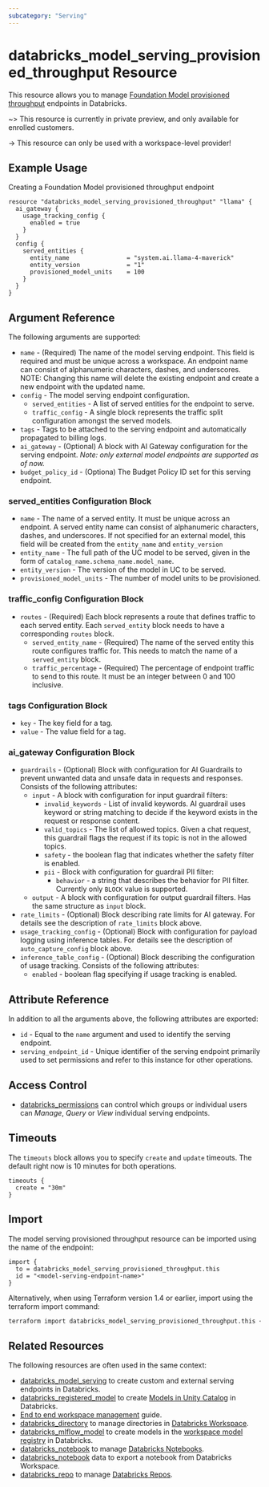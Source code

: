 ```yaml
---
subcategory: "Serving"
---
```

# databricks_model_serving_provisioned_throughput Resource

This resource allows you to manage [Foundation Model provisioned throughput](https://docs.databricks.com/aws/en/machine-learning/foundation-model-apis/deploy-prov-throughput-foundation-model-apis) endpoints in Databricks.

~> This resource is currently in private preview, and only available for enrolled customers.

-> This resource can only be used with a workspace-level provider!

## Example Usage

Creating a Foundation Model provisioned throughput endpoint

```hcl
resource "databricks_model_serving_provisioned_throughput" "llama" {
  ai_gateway {
    usage_tracking_config {
      enabled = true
    }
  }
  config {
    served_entities {
      entity_name                = "system.ai.llama-4-maverick"
      entity_version             = "1"
      provisioned_model_units    = 100
    }
  }
}
```

## Argument Reference

The following arguments are supported:

* `name` - (Required) The name of the model serving endpoint. This field is required and must be unique across a workspace. An endpoint name can consist of alphanumeric characters, dashes, and underscores. NOTE: Changing this name will delete the existing endpoint and create a new endpoint with the updated name.
* `config` - The model serving endpoint configuration.
  * `served_entities` - A list of served entities for the endpoint to serve.
  * `traffic_config` - A single block represents the traffic split configuration amongst the served models.
* `tags` - Tags to be attached to the serving endpoint and automatically propagated to billing logs.
* `ai_gateway` - (Optional) A block with AI Gateway configuration for the serving endpoint. *Note: only external model endpoints are supported as of now.*
* `budget_policy_id` - (Optiona) The Budget Policy ID set for this serving endpoint.

### served_entities Configuration Block

* `name` - The name of a served entity. It must be unique across an endpoint. A served entity name can consist of alphanumeric characters, dashes, and underscores. If not specified for an external model, this field will be created from the `entity_name` and `entity_version`
* `entity_name` - The full path of the UC model to be served, given in the form of `catalog_name.schema_name.model_name`.
* `entity_version` - The version of the model in UC to be served.
* `provisioned_model_units` - The number of model units to be provisioned.

### traffic_config Configuration Block

* `routes` - (Required) Each block represents a route that defines traffic to each served entity. Each `served_entity` block needs to have a corresponding `routes` block.
  * `served_entity_name` - (Required) The name of the served entity this route configures traffic for. This needs to match the name of a `served_entity` block.
  * `traffic_percentage` - (Required) The percentage of endpoint traffic to send to this route. It must be an integer between 0 and 100 inclusive.


### tags Configuration Block

* `key` - The key field for a tag.
* `value` - The value field for a tag.

### ai_gateway Configuration Block

* `guardrails` - (Optional) Block with configuration for AI Guardrails to prevent unwanted data and unsafe data in requests and responses. Consists of the following attributes:
  * `input` - A block with configuration for input guardrail filters:
    * `invalid_keywords` - List of invalid keywords. AI guardrail uses keyword or string matching to decide if the keyword exists in the request or response content.
    * `valid_topics` - The list of allowed topics. Given a chat request, this guardrail flags the request if its topic is not in the allowed topics.
    * `safety` - the boolean flag that indicates whether the safety filter is enabled.
    * `pii` - Block with configuration for guardrail PII filter:
      * `behavior` - a string that describes the behavior for PII filter. Currently only `BLOCK` value is supported.
  * `output` - A block with configuration for output guardrail filters.  Has the same structure as `input` block.
* `rate_limits` - (Optional) Block describing rate limits for AI gateway. For details see the description of `rate_limits` block above.
* `usage_tracking_config` - (Optional) Block with configuration for payload logging using inference tables. For details see the description of `auto_capture_config` block above.
* `inference_table_config` - (Optional) Block describing the configuration of usage tracking. Consists of the following attributes:
  * `enabled` - boolean flag specifying if usage tracking is enabled.

## Attribute Reference

In addition to all the arguments above, the following attributes are exported:

* `id` - Equal to the `name` argument and used to identify the serving endpoint.
* `serving_endpoint_id` - Unique identifier of the serving endpoint primarily used to set permissions and refer to this instance for other operations.

## Access Control

* [databricks_permissions](permissions.md#model-serving-usage) can control which groups or individual users can *Manage*, *Query* or *View* individual serving endpoints.

## Timeouts

The `timeouts` block allows you to specify `create` and `update` timeouts. The default right now is 10 minutes for both operations.

```hcl
timeouts {
  create = "30m"
}
```

## Import

The model serving provisioned throughput resource can be imported using the name of the endpoint:

```hcl
import {
  to = databricks_model_serving_provisioned_throughput.this
  id = "<model-serving-endpoint-name>"
}
```

Alternatively, when using Terraform version 1.4 or earlier, import using the terraform import command:

```bash
terraform import databricks_model_serving_provisioned_throughput.this <model-serving-endpoint-name>
```


## Related Resources

The following resources are often used in the same context:

* [databricks_model_serving](model_serving.md) to create custom and external serving endpoints in Databricks.
* [databricks_registered_model](registered_model.md) to create [Models in Unity Catalog](https://docs.databricks.com/en/mlflow/models-in-uc.html) in Databricks.
* [End to end workspace management](../guides/workspace-management.md) guide.
* [databricks_directory](directory.md) to manage directories in [Databricks Workspace](https://docs.databricks.com/workspace/workspace-objects.html).
* [databricks_mlflow_model](mlflow_model.md) to create models in the [workspace model registry](https://docs.databricks.com/en/mlflow/model-registry.html) in Databricks.
* [databricks_notebook](notebook.md) to manage [Databricks Notebooks](https://docs.databricks.com/notebooks/index.html).
* [databricks_notebook](../data-sources/notebook.md) data to export a notebook from Databricks Workspace.
* [databricks_repo](repo.md) to manage [Databricks Repos](https://docs.databricks.com/repos.html).
